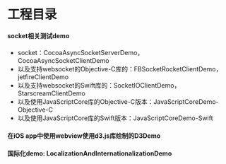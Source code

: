 # 工程目录
#### socket相关测试demo 
- socket：CocoaAsyncSocketServerDemo，CocoaAsyncSocketClientDemo
- 以及支持websocket的Objective-C库的：FBSocketRocketClientDemo，jetfireClientDemo
- 以及支持websocket的Swift库的：SocketIOClientDemo，StarscreamClientDemo
- 以及使用JavaScriptCore库的Objective-C版本：JavaScriptCoreDemo-Objective-C
- 以及使用JavaScriptCore库的Swift版本：JavaScriptCoreDemo-Swift

#### 在iOS app中使用webview使用d3.js库绘制的D3Demo
#### 国际化demo: LocalizationAndInternationalizationDemo
